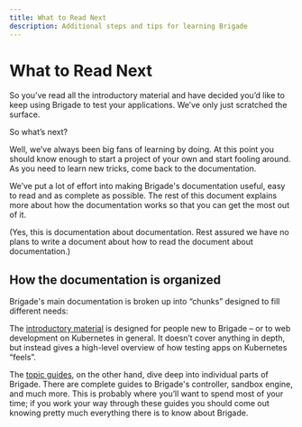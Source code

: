 ```yaml
---
title: What to Read Next
description: Additional steps and tips for learning Brigade
---
```


# What to Read Next

So you’ve read all the introductory material and have decided you’d like to keep using Brigade to test your applications. We’ve only just scratched the surface.

So what’s next?

Well, we’ve always been big fans of learning by doing. At this point you should know enough to start a project of your own and start fooling around. As you need to learn new tricks, come back to the documentation.

We’ve put a lot of effort into making Brigade's documentation useful, easy to read and as complete as possible. The rest of this document explains more about how the documentation works so that you can get the most out of it.

(Yes, this is documentation about documentation. Rest assured we have no plans to write a document about how to read the document about documentation.)

## How the documentation is organized

Brigade's main documentation is broken up into “chunks” designed to fill different needs:

The [introductory material][] is designed for people new to Brigade – or to web development on Kubernetes in general. It doesn’t cover anything in depth, but instead gives a high-level overview of how testing apps on Kubernetes “feels”.

The [topic guides][topics], on the other hand, dive deep into individual parts of Brigade. There are complete guides to Brigade's controller, sandbox engine, and much more. This is probably where you’ll want to spend most of your time; if you work your way through these guides you should come out knowing pretty much everything there is to know about Brigade.

[introductory material]: ../
[topics]: ../../topics/